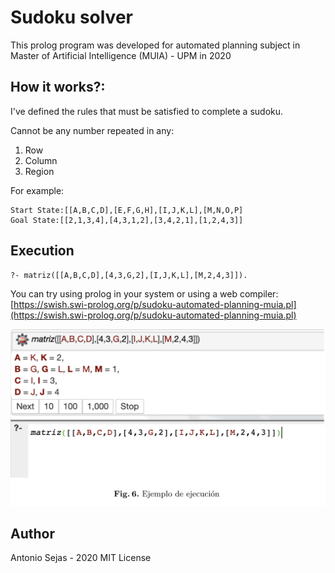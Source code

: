 # Sudoku solver

This prolog program was developed for automated planning subject in Master of Artificial Intelligence (MUIA) - UPM in 2020

## How it works?:

I've defined the rules that must be satisfied to complete a sudoku.

Cannot be any number repeated in any:

1. Row
2. Column
3. Region

For example:

```
Start State:[[A,B,C,D],[E,F,G,H],[I,J,K,L],[M,N,O,P]
Goal State:[[2,1,3,4],[4,3,1,2],[3,4,2,1],[1,2,4,3]]
```

## Execution

```
?- matriz([[A,B,C,D],[4,3,G,2],[I,J,K,L],[M,2,4,3]]).
```

You can try using prolog in your system or using a web compiler: [https://swish.swi-prolog.org/p/sudoku-automated-planning-muia.pl](https://swish.swi-prolog.org/p/sudoku-automated-planning-muia.pl)

![](./sudoku-ai.png)

## Author

Antonio Sejas - 2020
MIT License
